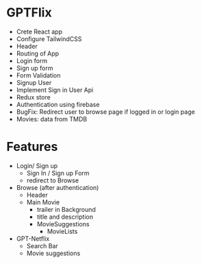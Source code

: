# GPTFlix

- Crete React app
- Configure TailwindCSS
- Header
- Routing of App
- Login form
- Sign up form
- Form Validation
- Signup User
- Implement Sign in User Api
- Redux store
- Authentication using firebase
- BugFix: Redirect user to browse page if logged in or login page
- Movies: data from TMDB

# Features

- Login/ Sign up
  - Sign In / Sign up Form
  - redirect to Browse
- Browse (after authentication)
  - Header
  - Main Movie
    - trailer in Background
    - title and description
    - MovieSuggestions
      - MovieLists
- GPT-Netflix
  - Search Bar
  - Movie suggestions
